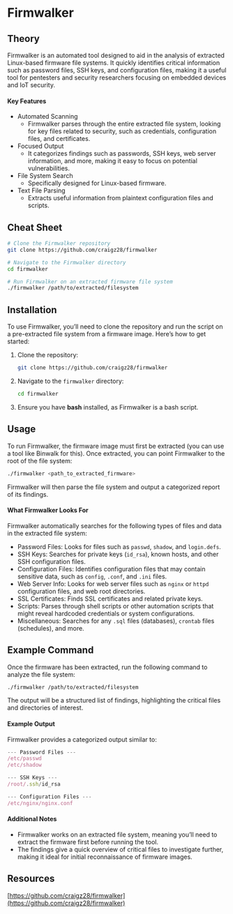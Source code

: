 # Firmwalker

## Theory

Firmwalker is an automated tool designed to aid in the analysis of extracted Linux-based firmware file systems. It quickly identifies critical information such as password files, SSH keys, and configuration files, making it a useful tool for pentesters and security researchers focusing on embedded devices and IoT security.

#### Key Features

* Automated Scanning
  * Firmwalker parses through the entire extracted file system, looking for key files related to security, such as credentials, configuration files, and certificates.
* Focused Output
  * It categorizes findings such as passwords, SSH keys, web server information, and more, making it easy to focus on potential vulnerabilities.
* File System Search
  * Specifically designed for Linux-based firmware.
* Text File Parsing
  * Extracts useful information from plaintext configuration files and scripts.

## Cheat Sheet

```bash
# Clone the Firmwalker repository
git clone https://github.com/craigz28/firmwalker

# Navigate to the Firmwalker directory
cd firmwalker

# Run Firmwalker on an extracted firmware file system
./firmwalker /path/to/extracted/filesystem
```

## Installation

To use Firmwalker, you’ll need to clone the repository and run the script on a pre-extracted file system from a firmware image. Here’s how to get started:

1.  Clone the repository:

    ```bash
    git clone https://github.com/craigz28/firmwalker
    ```
2.  Navigate to the `firmwalker` directory:

    ```bash
    cd firmwalker
    ```
3. Ensure you have **bash** installed, as Firmwalker is a bash script.

## Usage

To run Firmwalker, the firmware image must first be extracted (you can use a tool like Binwalk for this). Once extracted, you can point Firmwalker to the root of the file system:

```bash
./firmwalker <path_to_extracted_firmware>
```

Firmwalker will then parse the file system and output a categorized report of its findings.

#### What Firmwalker Looks For

Firmwalker automatically searches for the following types of files and data in the extracted file system:

* Password Files: Looks for files such as `passwd`, `shadow`, and `login.defs`.
* SSH Keys: Searches for private keys (`id_rsa`), known hosts, and other SSH configuration files.
* Configuration Files: Identifies configuration files that may contain sensitive data, such as `config`, `.conf`, and `.ini` files.
* Web Server Info: Looks for web server files such as `nginx` or `httpd` configuration files, and web root directories.
* SSL Certificates: Finds SSL certificates and related private keys.
* Scripts: Parses through shell scripts or other automation scripts that might reveal hardcoded credentials or system configurations.
* Miscellaneous: Searches for any `.sql` files (databases), `crontab` files (schedules), and more.

## Example Command

Once the firmware has been extracted, run the following command to analyze the file system:

```bash
./firmwalker /path/to/extracted/filesystem
```

The output will be a structured list of findings, highlighting the critical files and directories of interest.

#### Example Output

Firmwalker provides a categorized output similar to:

```javascript
--- Password Files ---
/etc/passwd
/etc/shadow

--- SSH Keys ---
/root/.ssh/id_rsa

--- Configuration Files ---
/etc/nginx/nginx.conf
```

#### Additional Notes

* Firmwalker works on an extracted file system, meaning you’ll need to extract the firmware first before running the tool.
* The findings give a quick overview of critical files to investigate further, making it ideal for initial reconnaissance of firmware images.

## Resources

[https://github.com/craigz28/firmwalker](https://github.com/craigz28/firmwalker)
